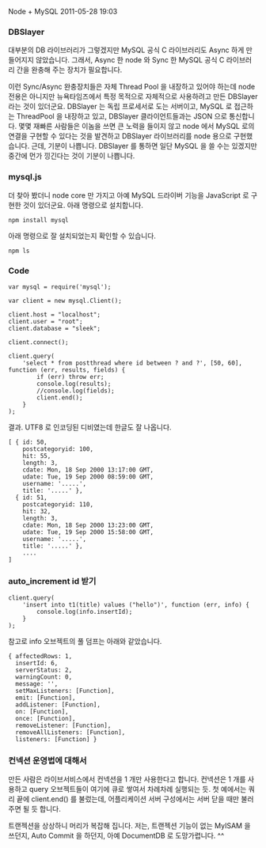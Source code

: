 Node + MySQL
2011-05-28 19:03

### DBSlayer

대부분의 DB 라이브러리가 그렇겠지만 MySQL 공식 C 라이브러리도 Async 하게 만들어지지 않았습니다.
그래서, Async 한 node 와 Sync 한 MySQL 공식 C 라이브러리 간을 완충해 주는 장치가 필요합니다.

이런 Sync/Async 완충장치들은 자체 Thread Pool 을 내장하고 있어야 하는데
node 전용은 아니지만 뉴욕타임즈에서 특정 목적으로 자체적으로 사용하려고 만든 DBSlayer 라는 것이 있더군요.
DBSlayer 는 독립 프로세서로 도는 서버이고, MySQL 로 접근하는 ThreadPool 을 내장하고 있고,
DBSlayer 클라이언트들과는 JSON 으로 통신합니다.
몇몇 재빠른 사람들은 이놈을 쓰면 큰 노력을 들이지 않고 node 에서 MySQL 로의 연결을 구현할 수 있다는 것을 발견하고 
DBSlayer 라이브러리를 node 용으로 구현했습니다.
근데, 기분이 나쁩니다.
DBSlayer 를 통하면 일단 MySQL 을 쓸 수는 있겠지만 중간에 먼가 낑긴다는 것이 기분이 나쁩니다.

### mysql.js

더 찾아 봤더니 node core 만 가지고 아예 MySQL 드라이버 기능을 JavaScript 로 구현한 것이 있더군요.
아래 명령으로 설치합니다.

	npm install mysql

아래 명령으로 잘 설치되었는지 확인할 수 있습니다.

	npm ls
	
### Code

	var mysql = require('mysql');
	
	var client = new mysql.Client();
	
	client.host = "localhost";
	client.user = "root";
	client.database = "sleek";
	
	client.connect();
	
	client.query(
		'select * from postthread where id between ? and ?', [50, 60], function (err, results, fields) {
			if (err) throw err;
			console.log(results);
			//console.log(fields);
			client.end();
		}
	);

결과. UTF8 로 인코딩된 디비였는데 한글도 잘 나옵니다.

	[ { id: 50,
		postcategoryid: 100,
		hit: 55,
		length: 3,
		cdate: Mon, 18 Sep 2000 13:17:00 GMT,
		udate: Tue, 19 Sep 2000 08:59:00 GMT,
		username: '.....',
		title: '.....' },
	  { id: 51,
		postcategoryid: 110,
		hit: 32,
		length: 3,
		cdate: Mon, 18 Sep 2000 13:23:00 GMT,
		udate: Tue, 19 Sep 2000 15:58:00 GMT,
		username: '.....',
		title: '.....' },
		....
	]

### auto_increment id 받기

	client.query(
		'insert into t1(title) values ("hello")', function (err, info) {
			console.log(info.insertId);
		}
	);

참고로 info 오브젝트의 풀 덤프는 아래와 같았습니다.

	{ affectedRows: 1,
	  insertId: 6,
	  serverStatus: 2,
	  warningCount: 0,
	  message: '',
	  setMaxListeners: [Function],
	  emit: [Function],
	  addListener: [Function],
	  on: [Function],
	  once: [Function],
	  removeListener: [Function],
	  removeAllListeners: [Function],
	  listeners: [Function] }

### 컨넥션 운영법에 대해서

만든 사람은 라이브서비스에서 컨넥션을 1 개만 사용한다고 합니다.
컨넥션은 1 개를 사용하고 query 오브젝트들이 여기에 큐로 쌓여서 차례차례 실행되는 듯.
첫 예에서는 쿼리 끝에 client.end() 를 불렀는데,
어플리케이션 서버 구성에서는 서버 닫을 때만 불러주면 될 듯 합니다.

트랜젝션을 상상하니 머리가 복잡해 집니다.
저는, 트랜젝션 기능이 없는 MyISAM 을 쓰던지, Auto Commit 을 하던지, 아예 DocumentDB 로 도망가렵니다. ^^